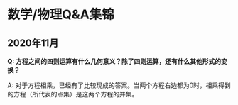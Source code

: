 # 数学/物理Q&A集锦

## 2020年11月

**Q: 方程之间的四则运算有什么几何意义？除了四则运算，还有什么其他形式的变换？**

A: 对于方程相乘，已经有了比较现成的答案。当两个方程右边都为0时，相乘得到的方程（所代表的点集）是这两个方程的并集。
